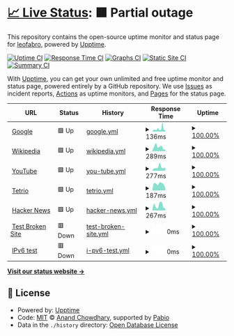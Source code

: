 # [📈 Live Status](https://leofabro.github.io/upptimeLeoMonitoreo): <!--live status--> **🟧 Partial outage**

This repository contains the open-source uptime monitor and status page for [leofabro](https://leofabro.github.io/upptimeLeoMonitoreo), powered by [Upptime](https://github.com/upptime/upptime).

[![Uptime CI](https://github.com/leofabro/upptimeLeoMonitoreo/workflows/Uptime%20CI/badge.svg)](https://github.com/leofabro/upptimeLeoMonitoreo/actions?query=workflow%3A%22Uptime+CI%22)
[![Response Time CI](https://github.com/leofabro/upptimeLeoMonitoreo/workflows/Response%20Time%20CI/badge.svg)](https://github.com/leofabro/upptimeLeoMonitoreo/actions?query=workflow%3A%22Response+Time+CI%22)
[![Graphs CI](https://github.com/leofabro/upptimeLeoMonitoreo/workflows/Graphs%20CI/badge.svg)](https://github.com/leofabro/upptimeLeoMonitoreo/actions?query=workflow%3A%22Graphs+CI%22)
[![Static Site CI](https://github.com/leofabro/upptimeLeoMonitoreo/workflows/Static%20Site%20CI/badge.svg)](https://github.com/leofabro/upptimeLeoMonitoreo/actions?query=workflow%3A%22Static+Site+CI%22)
[![Summary CI](https://github.com/leofabro/upptimeLeoMonitoreo/workflows/Summary%20CI/badge.svg)](https://github.com/leofabro/upptimeLeoMonitoreo/actions?query=workflow%3A%22Summary+CI%22)

With [Upptime](https://upptime.js.org), you can get your own unlimited and free uptime monitor and status page, powered entirely by a GitHub repository. We use [Issues](https://github.com/leofabro/upptimeLeoMonitoreo/issues) as incident reports, [Actions](https://github.com/leofabro/upptimeLeoMonitoreo/actions) as uptime monitors, and [Pages](https://leofabro.github.io/upptimeLeoMonitoreo) for the status page.

<!--start: status pages-->
<!-- This summary is generated by Upptime (https://github.com/upptime/upptime) -->
<!-- Do not edit this manually, your changes will be overwritten -->
<!-- prettier-ignore -->
| URL | Status | History | Response Time | Uptime |
| --- | ------ | ------- | ------------- | ------ |
| <img alt="" src="https://icons.duckduckgo.com/ip3/www.google.com.ico" height="13"> [Google](https://www.google.com) | 🟩 Up | [google.yml](https://github.com/leofabro/upptimeLeoMonitoreo/commits/HEAD/history/google.yml) | <details><summary><img alt="Response time graph" src="./graphs/google/response-time-week.png" height="20"> 136ms</summary><br><a href="https://leofabro.github.io/upptimeLeoMonitoreo/history/google"><img alt="Response time 109" src="https://img.shields.io/endpoint?url=https%3A%2F%2Fraw.githubusercontent.com%2Fleofabro%2FupptimeLeoMonitoreo%2FHEAD%2Fapi%2Fgoogle%2Fresponse-time.json"></a><br><a href="https://leofabro.github.io/upptimeLeoMonitoreo/history/google"><img alt="24-hour response time 88" src="https://img.shields.io/endpoint?url=https%3A%2F%2Fraw.githubusercontent.com%2Fleofabro%2FupptimeLeoMonitoreo%2FHEAD%2Fapi%2Fgoogle%2Fresponse-time-day.json"></a><br><a href="https://leofabro.github.io/upptimeLeoMonitoreo/history/google"><img alt="7-day response time 136" src="https://img.shields.io/endpoint?url=https%3A%2F%2Fraw.githubusercontent.com%2Fleofabro%2FupptimeLeoMonitoreo%2FHEAD%2Fapi%2Fgoogle%2Fresponse-time-week.json"></a><br><a href="https://leofabro.github.io/upptimeLeoMonitoreo/history/google"><img alt="30-day response time 115" src="https://img.shields.io/endpoint?url=https%3A%2F%2Fraw.githubusercontent.com%2Fleofabro%2FupptimeLeoMonitoreo%2FHEAD%2Fapi%2Fgoogle%2Fresponse-time-month.json"></a><br><a href="https://leofabro.github.io/upptimeLeoMonitoreo/history/google"><img alt="1-year response time 109" src="https://img.shields.io/endpoint?url=https%3A%2F%2Fraw.githubusercontent.com%2Fleofabro%2FupptimeLeoMonitoreo%2FHEAD%2Fapi%2Fgoogle%2Fresponse-time-year.json"></a></details> | <details><summary><a href="https://leofabro.github.io/upptimeLeoMonitoreo/history/google">100.00%</a></summary><a href="https://leofabro.github.io/upptimeLeoMonitoreo/history/google"><img alt="All-time uptime 100.00%" src="https://img.shields.io/endpoint?url=https%3A%2F%2Fraw.githubusercontent.com%2Fleofabro%2FupptimeLeoMonitoreo%2FHEAD%2Fapi%2Fgoogle%2Fuptime.json"></a><br><a href="https://leofabro.github.io/upptimeLeoMonitoreo/history/google"><img alt="24-hour uptime 100.00%" src="https://img.shields.io/endpoint?url=https%3A%2F%2Fraw.githubusercontent.com%2Fleofabro%2FupptimeLeoMonitoreo%2FHEAD%2Fapi%2Fgoogle%2Fuptime-day.json"></a><br><a href="https://leofabro.github.io/upptimeLeoMonitoreo/history/google"><img alt="7-day uptime 100.00%" src="https://img.shields.io/endpoint?url=https%3A%2F%2Fraw.githubusercontent.com%2Fleofabro%2FupptimeLeoMonitoreo%2FHEAD%2Fapi%2Fgoogle%2Fuptime-week.json"></a><br><a href="https://leofabro.github.io/upptimeLeoMonitoreo/history/google"><img alt="30-day uptime 100.00%" src="https://img.shields.io/endpoint?url=https%3A%2F%2Fraw.githubusercontent.com%2Fleofabro%2FupptimeLeoMonitoreo%2FHEAD%2Fapi%2Fgoogle%2Fuptime-month.json"></a><br><a href="https://leofabro.github.io/upptimeLeoMonitoreo/history/google"><img alt="1-year uptime 100.00%" src="https://img.shields.io/endpoint?url=https%3A%2F%2Fraw.githubusercontent.com%2Fleofabro%2FupptimeLeoMonitoreo%2FHEAD%2Fapi%2Fgoogle%2Fuptime-year.json"></a></details>
| <img alt="" src="https://icons.duckduckgo.com/ip3/en.wikipedia.org.ico" height="13"> [Wikipedia](https://en.wikipedia.org) | 🟩 Up | [wikipedia.yml](https://github.com/leofabro/upptimeLeoMonitoreo/commits/HEAD/history/wikipedia.yml) | <details><summary><img alt="Response time graph" src="./graphs/wikipedia/response-time-week.png" height="20"> 289ms</summary><br><a href="https://leofabro.github.io/upptimeLeoMonitoreo/history/wikipedia"><img alt="Response time 300" src="https://img.shields.io/endpoint?url=https%3A%2F%2Fraw.githubusercontent.com%2Fleofabro%2FupptimeLeoMonitoreo%2FHEAD%2Fapi%2Fwikipedia%2Fresponse-time.json"></a><br><a href="https://leofabro.github.io/upptimeLeoMonitoreo/history/wikipedia"><img alt="24-hour response time 898" src="https://img.shields.io/endpoint?url=https%3A%2F%2Fraw.githubusercontent.com%2Fleofabro%2FupptimeLeoMonitoreo%2FHEAD%2Fapi%2Fwikipedia%2Fresponse-time-day.json"></a><br><a href="https://leofabro.github.io/upptimeLeoMonitoreo/history/wikipedia"><img alt="7-day response time 289" src="https://img.shields.io/endpoint?url=https%3A%2F%2Fraw.githubusercontent.com%2Fleofabro%2FupptimeLeoMonitoreo%2FHEAD%2Fapi%2Fwikipedia%2Fresponse-time-week.json"></a><br><a href="https://leofabro.github.io/upptimeLeoMonitoreo/history/wikipedia"><img alt="30-day response time 310" src="https://img.shields.io/endpoint?url=https%3A%2F%2Fraw.githubusercontent.com%2Fleofabro%2FupptimeLeoMonitoreo%2FHEAD%2Fapi%2Fwikipedia%2Fresponse-time-month.json"></a><br><a href="https://leofabro.github.io/upptimeLeoMonitoreo/history/wikipedia"><img alt="1-year response time 300" src="https://img.shields.io/endpoint?url=https%3A%2F%2Fraw.githubusercontent.com%2Fleofabro%2FupptimeLeoMonitoreo%2FHEAD%2Fapi%2Fwikipedia%2Fresponse-time-year.json"></a></details> | <details><summary><a href="https://leofabro.github.io/upptimeLeoMonitoreo/history/wikipedia">100.00%</a></summary><a href="https://leofabro.github.io/upptimeLeoMonitoreo/history/wikipedia"><img alt="All-time uptime 100.00%" src="https://img.shields.io/endpoint?url=https%3A%2F%2Fraw.githubusercontent.com%2Fleofabro%2FupptimeLeoMonitoreo%2FHEAD%2Fapi%2Fwikipedia%2Fuptime.json"></a><br><a href="https://leofabro.github.io/upptimeLeoMonitoreo/history/wikipedia"><img alt="24-hour uptime 100.00%" src="https://img.shields.io/endpoint?url=https%3A%2F%2Fraw.githubusercontent.com%2Fleofabro%2FupptimeLeoMonitoreo%2FHEAD%2Fapi%2Fwikipedia%2Fuptime-day.json"></a><br><a href="https://leofabro.github.io/upptimeLeoMonitoreo/history/wikipedia"><img alt="7-day uptime 100.00%" src="https://img.shields.io/endpoint?url=https%3A%2F%2Fraw.githubusercontent.com%2Fleofabro%2FupptimeLeoMonitoreo%2FHEAD%2Fapi%2Fwikipedia%2Fuptime-week.json"></a><br><a href="https://leofabro.github.io/upptimeLeoMonitoreo/history/wikipedia"><img alt="30-day uptime 100.00%" src="https://img.shields.io/endpoint?url=https%3A%2F%2Fraw.githubusercontent.com%2Fleofabro%2FupptimeLeoMonitoreo%2FHEAD%2Fapi%2Fwikipedia%2Fuptime-month.json"></a><br><a href="https://leofabro.github.io/upptimeLeoMonitoreo/history/wikipedia"><img alt="1-year uptime 100.00%" src="https://img.shields.io/endpoint?url=https%3A%2F%2Fraw.githubusercontent.com%2Fleofabro%2FupptimeLeoMonitoreo%2FHEAD%2Fapi%2Fwikipedia%2Fuptime-year.json"></a></details>
| <img alt="" src="https://icons.duckduckgo.com/ip3/www.youtube.com.ico" height="13"> [YouTube](https://www.youtube.com/?app=desktop&hl=es) | 🟩 Up | [you-tube.yml](https://github.com/leofabro/upptimeLeoMonitoreo/commits/HEAD/history/you-tube.yml) | <details><summary><img alt="Response time graph" src="./graphs/you-tube/response-time-week.png" height="20"> 277ms</summary><br><a href="https://leofabro.github.io/upptimeLeoMonitoreo/history/you-tube"><img alt="Response time 241" src="https://img.shields.io/endpoint?url=https%3A%2F%2Fraw.githubusercontent.com%2Fleofabro%2FupptimeLeoMonitoreo%2FHEAD%2Fapi%2Fyou-tube%2Fresponse-time.json"></a><br><a href="https://leofabro.github.io/upptimeLeoMonitoreo/history/you-tube"><img alt="24-hour response time 160" src="https://img.shields.io/endpoint?url=https%3A%2F%2Fraw.githubusercontent.com%2Fleofabro%2FupptimeLeoMonitoreo%2FHEAD%2Fapi%2Fyou-tube%2Fresponse-time-day.json"></a><br><a href="https://leofabro.github.io/upptimeLeoMonitoreo/history/you-tube"><img alt="7-day response time 277" src="https://img.shields.io/endpoint?url=https%3A%2F%2Fraw.githubusercontent.com%2Fleofabro%2FupptimeLeoMonitoreo%2FHEAD%2Fapi%2Fyou-tube%2Fresponse-time-week.json"></a><br><a href="https://leofabro.github.io/upptimeLeoMonitoreo/history/you-tube"><img alt="30-day response time 251" src="https://img.shields.io/endpoint?url=https%3A%2F%2Fraw.githubusercontent.com%2Fleofabro%2FupptimeLeoMonitoreo%2FHEAD%2Fapi%2Fyou-tube%2Fresponse-time-month.json"></a><br><a href="https://leofabro.github.io/upptimeLeoMonitoreo/history/you-tube"><img alt="1-year response time 241" src="https://img.shields.io/endpoint?url=https%3A%2F%2Fraw.githubusercontent.com%2Fleofabro%2FupptimeLeoMonitoreo%2FHEAD%2Fapi%2Fyou-tube%2Fresponse-time-year.json"></a></details> | <details><summary><a href="https://leofabro.github.io/upptimeLeoMonitoreo/history/you-tube">100.00%</a></summary><a href="https://leofabro.github.io/upptimeLeoMonitoreo/history/you-tube"><img alt="All-time uptime 100.00%" src="https://img.shields.io/endpoint?url=https%3A%2F%2Fraw.githubusercontent.com%2Fleofabro%2FupptimeLeoMonitoreo%2FHEAD%2Fapi%2Fyou-tube%2Fuptime.json"></a><br><a href="https://leofabro.github.io/upptimeLeoMonitoreo/history/you-tube"><img alt="24-hour uptime 100.00%" src="https://img.shields.io/endpoint?url=https%3A%2F%2Fraw.githubusercontent.com%2Fleofabro%2FupptimeLeoMonitoreo%2FHEAD%2Fapi%2Fyou-tube%2Fuptime-day.json"></a><br><a href="https://leofabro.github.io/upptimeLeoMonitoreo/history/you-tube"><img alt="7-day uptime 100.00%" src="https://img.shields.io/endpoint?url=https%3A%2F%2Fraw.githubusercontent.com%2Fleofabro%2FupptimeLeoMonitoreo%2FHEAD%2Fapi%2Fyou-tube%2Fuptime-week.json"></a><br><a href="https://leofabro.github.io/upptimeLeoMonitoreo/history/you-tube"><img alt="30-day uptime 100.00%" src="https://img.shields.io/endpoint?url=https%3A%2F%2Fraw.githubusercontent.com%2Fleofabro%2FupptimeLeoMonitoreo%2FHEAD%2Fapi%2Fyou-tube%2Fuptime-month.json"></a><br><a href="https://leofabro.github.io/upptimeLeoMonitoreo/history/you-tube"><img alt="1-year uptime 100.00%" src="https://img.shields.io/endpoint?url=https%3A%2F%2Fraw.githubusercontent.com%2Fleofabro%2FupptimeLeoMonitoreo%2FHEAD%2Fapi%2Fyou-tube%2Fuptime-year.json"></a></details>
| <img alt="" src="https://icons.duckduckgo.com/ip3/tetr.io.ico" height="13"> [Tetrio](https://tetr.io/) | 🟩 Up | [tetrio.yml](https://github.com/leofabro/upptimeLeoMonitoreo/commits/HEAD/history/tetrio.yml) | <details><summary><img alt="Response time graph" src="./graphs/tetrio/response-time-week.png" height="20"> 187ms</summary><br><a href="https://leofabro.github.io/upptimeLeoMonitoreo/history/tetrio"><img alt="Response time 203" src="https://img.shields.io/endpoint?url=https%3A%2F%2Fraw.githubusercontent.com%2Fleofabro%2FupptimeLeoMonitoreo%2FHEAD%2Fapi%2Ftetrio%2Fresponse-time.json"></a><br><a href="https://leofabro.github.io/upptimeLeoMonitoreo/history/tetrio"><img alt="24-hour response time 93" src="https://img.shields.io/endpoint?url=https%3A%2F%2Fraw.githubusercontent.com%2Fleofabro%2FupptimeLeoMonitoreo%2FHEAD%2Fapi%2Ftetrio%2Fresponse-time-day.json"></a><br><a href="https://leofabro.github.io/upptimeLeoMonitoreo/history/tetrio"><img alt="7-day response time 187" src="https://img.shields.io/endpoint?url=https%3A%2F%2Fraw.githubusercontent.com%2Fleofabro%2FupptimeLeoMonitoreo%2FHEAD%2Fapi%2Ftetrio%2Fresponse-time-week.json"></a><br><a href="https://leofabro.github.io/upptimeLeoMonitoreo/history/tetrio"><img alt="30-day response time 193" src="https://img.shields.io/endpoint?url=https%3A%2F%2Fraw.githubusercontent.com%2Fleofabro%2FupptimeLeoMonitoreo%2FHEAD%2Fapi%2Ftetrio%2Fresponse-time-month.json"></a><br><a href="https://leofabro.github.io/upptimeLeoMonitoreo/history/tetrio"><img alt="1-year response time 203" src="https://img.shields.io/endpoint?url=https%3A%2F%2Fraw.githubusercontent.com%2Fleofabro%2FupptimeLeoMonitoreo%2FHEAD%2Fapi%2Ftetrio%2Fresponse-time-year.json"></a></details> | <details><summary><a href="https://leofabro.github.io/upptimeLeoMonitoreo/history/tetrio">100.00%</a></summary><a href="https://leofabro.github.io/upptimeLeoMonitoreo/history/tetrio"><img alt="All-time uptime 99.29%" src="https://img.shields.io/endpoint?url=https%3A%2F%2Fraw.githubusercontent.com%2Fleofabro%2FupptimeLeoMonitoreo%2FHEAD%2Fapi%2Ftetrio%2Fuptime.json"></a><br><a href="https://leofabro.github.io/upptimeLeoMonitoreo/history/tetrio"><img alt="24-hour uptime 100.00%" src="https://img.shields.io/endpoint?url=https%3A%2F%2Fraw.githubusercontent.com%2Fleofabro%2FupptimeLeoMonitoreo%2FHEAD%2Fapi%2Ftetrio%2Fuptime-day.json"></a><br><a href="https://leofabro.github.io/upptimeLeoMonitoreo/history/tetrio"><img alt="7-day uptime 100.00%" src="https://img.shields.io/endpoint?url=https%3A%2F%2Fraw.githubusercontent.com%2Fleofabro%2FupptimeLeoMonitoreo%2FHEAD%2Fapi%2Ftetrio%2Fuptime-week.json"></a><br><a href="https://leofabro.github.io/upptimeLeoMonitoreo/history/tetrio"><img alt="30-day uptime 99.12%" src="https://img.shields.io/endpoint?url=https%3A%2F%2Fraw.githubusercontent.com%2Fleofabro%2FupptimeLeoMonitoreo%2FHEAD%2Fapi%2Ftetrio%2Fuptime-month.json"></a><br><a href="https://leofabro.github.io/upptimeLeoMonitoreo/history/tetrio"><img alt="1-year uptime 99.29%" src="https://img.shields.io/endpoint?url=https%3A%2F%2Fraw.githubusercontent.com%2Fleofabro%2FupptimeLeoMonitoreo%2FHEAD%2Fapi%2Ftetrio%2Fuptime-year.json"></a></details>
| <img alt="" src="https://icons.duckduckgo.com/ip3/news.ycombinator.com.ico" height="13"> [Hacker News](https://news.ycombinator.com) | 🟩 Up | [hacker-news.yml](https://github.com/leofabro/upptimeLeoMonitoreo/commits/HEAD/history/hacker-news.yml) | <details><summary><img alt="Response time graph" src="./graphs/hacker-news/response-time-week.png" height="20"> 267ms</summary><br><a href="https://leofabro.github.io/upptimeLeoMonitoreo/history/hacker-news"><img alt="Response time 322" src="https://img.shields.io/endpoint?url=https%3A%2F%2Fraw.githubusercontent.com%2Fleofabro%2FupptimeLeoMonitoreo%2FHEAD%2Fapi%2Fhacker-news%2Fresponse-time.json"></a><br><a href="https://leofabro.github.io/upptimeLeoMonitoreo/history/hacker-news"><img alt="24-hour response time 368" src="https://img.shields.io/endpoint?url=https%3A%2F%2Fraw.githubusercontent.com%2Fleofabro%2FupptimeLeoMonitoreo%2FHEAD%2Fapi%2Fhacker-news%2Fresponse-time-day.json"></a><br><a href="https://leofabro.github.io/upptimeLeoMonitoreo/history/hacker-news"><img alt="7-day response time 267" src="https://img.shields.io/endpoint?url=https%3A%2F%2Fraw.githubusercontent.com%2Fleofabro%2FupptimeLeoMonitoreo%2FHEAD%2Fapi%2Fhacker-news%2Fresponse-time-week.json"></a><br><a href="https://leofabro.github.io/upptimeLeoMonitoreo/history/hacker-news"><img alt="30-day response time 300" src="https://img.shields.io/endpoint?url=https%3A%2F%2Fraw.githubusercontent.com%2Fleofabro%2FupptimeLeoMonitoreo%2FHEAD%2Fapi%2Fhacker-news%2Fresponse-time-month.json"></a><br><a href="https://leofabro.github.io/upptimeLeoMonitoreo/history/hacker-news"><img alt="1-year response time 322" src="https://img.shields.io/endpoint?url=https%3A%2F%2Fraw.githubusercontent.com%2Fleofabro%2FupptimeLeoMonitoreo%2FHEAD%2Fapi%2Fhacker-news%2Fresponse-time-year.json"></a></details> | <details><summary><a href="https://leofabro.github.io/upptimeLeoMonitoreo/history/hacker-news">100.00%</a></summary><a href="https://leofabro.github.io/upptimeLeoMonitoreo/history/hacker-news"><img alt="All-time uptime 100.00%" src="https://img.shields.io/endpoint?url=https%3A%2F%2Fraw.githubusercontent.com%2Fleofabro%2FupptimeLeoMonitoreo%2FHEAD%2Fapi%2Fhacker-news%2Fuptime.json"></a><br><a href="https://leofabro.github.io/upptimeLeoMonitoreo/history/hacker-news"><img alt="24-hour uptime 100.00%" src="https://img.shields.io/endpoint?url=https%3A%2F%2Fraw.githubusercontent.com%2Fleofabro%2FupptimeLeoMonitoreo%2FHEAD%2Fapi%2Fhacker-news%2Fuptime-day.json"></a><br><a href="https://leofabro.github.io/upptimeLeoMonitoreo/history/hacker-news"><img alt="7-day uptime 100.00%" src="https://img.shields.io/endpoint?url=https%3A%2F%2Fraw.githubusercontent.com%2Fleofabro%2FupptimeLeoMonitoreo%2FHEAD%2Fapi%2Fhacker-news%2Fuptime-week.json"></a><br><a href="https://leofabro.github.io/upptimeLeoMonitoreo/history/hacker-news"><img alt="30-day uptime 100.00%" src="https://img.shields.io/endpoint?url=https%3A%2F%2Fraw.githubusercontent.com%2Fleofabro%2FupptimeLeoMonitoreo%2FHEAD%2Fapi%2Fhacker-news%2Fuptime-month.json"></a><br><a href="https://leofabro.github.io/upptimeLeoMonitoreo/history/hacker-news"><img alt="1-year uptime 100.00%" src="https://img.shields.io/endpoint?url=https%3A%2F%2Fraw.githubusercontent.com%2Fleofabro%2FupptimeLeoMonitoreo%2FHEAD%2Fapi%2Fhacker-news%2Fuptime-year.json"></a></details>
| <img alt="" src="https://icons.duckduckgo.com/ip3/thissitedoesnotexist.koj.co.ico" height="13"> [Test Broken Site](https://thissitedoesnotexist.koj.co) | 🟥 Down | [test-broken-site.yml](https://github.com/leofabro/upptimeLeoMonitoreo/commits/HEAD/history/test-broken-site.yml) | <details><summary><img alt="Response time graph" src="./graphs/test-broken-site/response-time-week.png" height="20"> 0ms</summary><br><a href="https://leofabro.github.io/upptimeLeoMonitoreo/history/test-broken-site"><img alt="Response time 0" src="https://img.shields.io/endpoint?url=https%3A%2F%2Fraw.githubusercontent.com%2Fleofabro%2FupptimeLeoMonitoreo%2FHEAD%2Fapi%2Ftest-broken-site%2Fresponse-time.json"></a><br><a href="https://leofabro.github.io/upptimeLeoMonitoreo/history/test-broken-site"><img alt="24-hour response time 0" src="https://img.shields.io/endpoint?url=https%3A%2F%2Fraw.githubusercontent.com%2Fleofabro%2FupptimeLeoMonitoreo%2FHEAD%2Fapi%2Ftest-broken-site%2Fresponse-time-day.json"></a><br><a href="https://leofabro.github.io/upptimeLeoMonitoreo/history/test-broken-site"><img alt="7-day response time 0" src="https://img.shields.io/endpoint?url=https%3A%2F%2Fraw.githubusercontent.com%2Fleofabro%2FupptimeLeoMonitoreo%2FHEAD%2Fapi%2Ftest-broken-site%2Fresponse-time-week.json"></a><br><a href="https://leofabro.github.io/upptimeLeoMonitoreo/history/test-broken-site"><img alt="30-day response time 0" src="https://img.shields.io/endpoint?url=https%3A%2F%2Fraw.githubusercontent.com%2Fleofabro%2FupptimeLeoMonitoreo%2FHEAD%2Fapi%2Ftest-broken-site%2Fresponse-time-month.json"></a><br><a href="https://leofabro.github.io/upptimeLeoMonitoreo/history/test-broken-site"><img alt="1-year response time 0" src="https://img.shields.io/endpoint?url=https%3A%2F%2Fraw.githubusercontent.com%2Fleofabro%2FupptimeLeoMonitoreo%2FHEAD%2Fapi%2Ftest-broken-site%2Fresponse-time-year.json"></a></details> | <details><summary><a href="https://leofabro.github.io/upptimeLeoMonitoreo/history/test-broken-site">100.00%</a></summary><a href="https://leofabro.github.io/upptimeLeoMonitoreo/history/test-broken-site"><img alt="All-time uptime 100.00%" src="https://img.shields.io/endpoint?url=https%3A%2F%2Fraw.githubusercontent.com%2Fleofabro%2FupptimeLeoMonitoreo%2FHEAD%2Fapi%2Ftest-broken-site%2Fuptime.json"></a><br><a href="https://leofabro.github.io/upptimeLeoMonitoreo/history/test-broken-site"><img alt="24-hour uptime 100.00%" src="https://img.shields.io/endpoint?url=https%3A%2F%2Fraw.githubusercontent.com%2Fleofabro%2FupptimeLeoMonitoreo%2FHEAD%2Fapi%2Ftest-broken-site%2Fuptime-day.json"></a><br><a href="https://leofabro.github.io/upptimeLeoMonitoreo/history/test-broken-site"><img alt="7-day uptime 100.00%" src="https://img.shields.io/endpoint?url=https%3A%2F%2Fraw.githubusercontent.com%2Fleofabro%2FupptimeLeoMonitoreo%2FHEAD%2Fapi%2Ftest-broken-site%2Fuptime-week.json"></a><br><a href="https://leofabro.github.io/upptimeLeoMonitoreo/history/test-broken-site"><img alt="30-day uptime 100.00%" src="https://img.shields.io/endpoint?url=https%3A%2F%2Fraw.githubusercontent.com%2Fleofabro%2FupptimeLeoMonitoreo%2FHEAD%2Fapi%2Ftest-broken-site%2Fuptime-month.json"></a><br><a href="https://leofabro.github.io/upptimeLeoMonitoreo/history/test-broken-site"><img alt="1-year uptime 100.00%" src="https://img.shields.io/endpoint?url=https%3A%2F%2Fraw.githubusercontent.com%2Fleofabro%2FupptimeLeoMonitoreo%2FHEAD%2Fapi%2Ftest-broken-site%2Fuptime-year.json"></a></details>
| <img alt="" src="https://icons.duckduckgo.com/ip3/null.ico" height="13"> [IPv6 test](forwardemail.net) | 🟥 Down | [i-pv6-test.yml](https://github.com/leofabro/upptimeLeoMonitoreo/commits/HEAD/history/i-pv6-test.yml) | <details><summary><img alt="Response time graph" src="./graphs/i-pv6-test/response-time-week.png" height="20"> 0ms</summary><br><a href="https://leofabro.github.io/upptimeLeoMonitoreo/history/i-pv6-test"><img alt="Response time 0" src="https://img.shields.io/endpoint?url=https%3A%2F%2Fraw.githubusercontent.com%2Fleofabro%2FupptimeLeoMonitoreo%2FHEAD%2Fapi%2Fi-pv6-test%2Fresponse-time.json"></a><br><a href="https://leofabro.github.io/upptimeLeoMonitoreo/history/i-pv6-test"><img alt="24-hour response time 0" src="https://img.shields.io/endpoint?url=https%3A%2F%2Fraw.githubusercontent.com%2Fleofabro%2FupptimeLeoMonitoreo%2FHEAD%2Fapi%2Fi-pv6-test%2Fresponse-time-day.json"></a><br><a href="https://leofabro.github.io/upptimeLeoMonitoreo/history/i-pv6-test"><img alt="7-day response time 0" src="https://img.shields.io/endpoint?url=https%3A%2F%2Fraw.githubusercontent.com%2Fleofabro%2FupptimeLeoMonitoreo%2FHEAD%2Fapi%2Fi-pv6-test%2Fresponse-time-week.json"></a><br><a href="https://leofabro.github.io/upptimeLeoMonitoreo/history/i-pv6-test"><img alt="30-day response time 0" src="https://img.shields.io/endpoint?url=https%3A%2F%2Fraw.githubusercontent.com%2Fleofabro%2FupptimeLeoMonitoreo%2FHEAD%2Fapi%2Fi-pv6-test%2Fresponse-time-month.json"></a><br><a href="https://leofabro.github.io/upptimeLeoMonitoreo/history/i-pv6-test"><img alt="1-year response time 0" src="https://img.shields.io/endpoint?url=https%3A%2F%2Fraw.githubusercontent.com%2Fleofabro%2FupptimeLeoMonitoreo%2FHEAD%2Fapi%2Fi-pv6-test%2Fresponse-time-year.json"></a></details> | <details><summary><a href="https://leofabro.github.io/upptimeLeoMonitoreo/history/i-pv6-test">100.00%</a></summary><a href="https://leofabro.github.io/upptimeLeoMonitoreo/history/i-pv6-test"><img alt="All-time uptime 100.00%" src="https://img.shields.io/endpoint?url=https%3A%2F%2Fraw.githubusercontent.com%2Fleofabro%2FupptimeLeoMonitoreo%2FHEAD%2Fapi%2Fi-pv6-test%2Fuptime.json"></a><br><a href="https://leofabro.github.io/upptimeLeoMonitoreo/history/i-pv6-test"><img alt="24-hour uptime 100.00%" src="https://img.shields.io/endpoint?url=https%3A%2F%2Fraw.githubusercontent.com%2Fleofabro%2FupptimeLeoMonitoreo%2FHEAD%2Fapi%2Fi-pv6-test%2Fuptime-day.json"></a><br><a href="https://leofabro.github.io/upptimeLeoMonitoreo/history/i-pv6-test"><img alt="7-day uptime 100.00%" src="https://img.shields.io/endpoint?url=https%3A%2F%2Fraw.githubusercontent.com%2Fleofabro%2FupptimeLeoMonitoreo%2FHEAD%2Fapi%2Fi-pv6-test%2Fuptime-week.json"></a><br><a href="https://leofabro.github.io/upptimeLeoMonitoreo/history/i-pv6-test"><img alt="30-day uptime 100.00%" src="https://img.shields.io/endpoint?url=https%3A%2F%2Fraw.githubusercontent.com%2Fleofabro%2FupptimeLeoMonitoreo%2FHEAD%2Fapi%2Fi-pv6-test%2Fuptime-month.json"></a><br><a href="https://leofabro.github.io/upptimeLeoMonitoreo/history/i-pv6-test"><img alt="1-year uptime 100.00%" src="https://img.shields.io/endpoint?url=https%3A%2F%2Fraw.githubusercontent.com%2Fleofabro%2FupptimeLeoMonitoreo%2FHEAD%2Fapi%2Fi-pv6-test%2Fuptime-year.json"></a></details>

<!--end: status pages-->

[**Visit our status website →**](https://leofabro.github.io/upptimeLeoMonitoreo)

## 📄 License

- Powered by: [Upptime](https://github.com/upptime/upptime)
- Code: [MIT](./LICENSE) © [Anand Chowdhary](https://anandchowdhary.com), supported by [Pabio](https://pabio.com)
- Data in the `./history` directory: [Open Database License](https://opendatacommons.org/licenses/odbl/1-0/)
